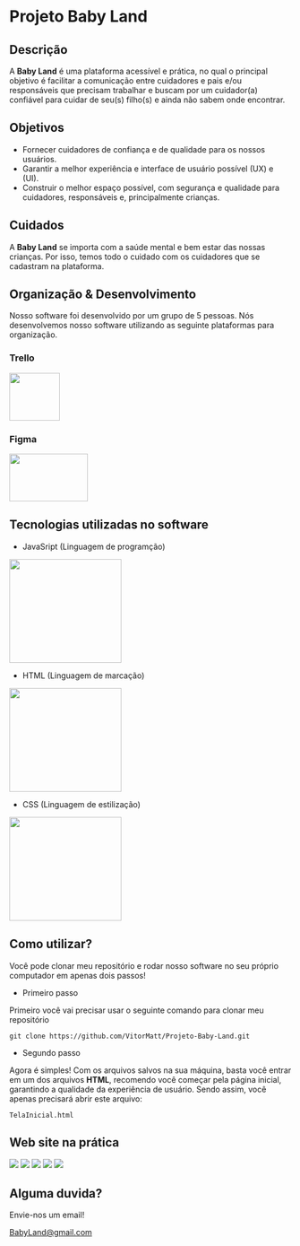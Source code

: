 # Projeto Baby Land

## Descrição

A **Baby Land** é uma plataforma acessível e prática, no qual o principal objetivo é facilitar a comunicação entre cuidadores e pais e/ou responsáveis que precisam trabalhar e buscam por um cuidador(a) confiável para cuidar de seu(s) filho(s) e ainda não sabem onde encontrar.

## Objetivos

* Fornecer cuidadores de confiança e de qualidade para os nossos usuários.
* Garantir a melhor experiência e interface de usuário possível (UX) e (UI).
* Construir o melhor espaço possível, com segurança e qualidade para cuidadores, responsáveis e, principalmente crianças.

## Cuidados

A **Baby Land** se importa com a saúde mental e bem estar das nossas crianças. Por isso, temos todo o cuidado com os cuidadores que se cadastram na plataforma.

## Organização & Desenvolvimento

Nosso software foi desenvolvido por um grupo de 5 pessoas. Nós desenvolvemos nosso software utilizando as seguinte plataformas para organização.

### **Trello**

<img src="https://w7.pngwing.com/pngs/26/74/png-transparent-trello-logo-slack-atlassian-trello-blue-text-rectangle-thumbnail.png" width="90px" height="85px"/>

### **Figma**

<img src="https://w7.pngwing.com/pngs/54/524/png-transparent-figma-app-logo-tech-companies.png" width="140px" height="85px"/>

## Tecnologias utilizadas no software

* JavaSript (Linguagem de programção)
  
<img src="https://upload.wikimedia.org/wikipedia/commons/6/6a/JavaScript-logo.png" width="200px" height="185px"/>

* HTML (Linguagem de marcação)

<img src="https://cdn.iconscout.com/icon/free/png-256/free-html-5-logo-icon-download-in-svg-png-gif-file-formats--programming-langugae-language-pack-logos-icons-1175208.png?f=webp" width="200px" height="185px"/>

* CSS (Linguagem de estilização)

<img src="https://cdn.worldvectorlogo.com/logos/css-3.svg" width="200px" height="185px"/>

## Como utilizar?

Você pode clonar meu repositório e rodar nosso software no seu próprio computador em apenas dois passos!

* Primeiro passo

Primeiro você vai precisar usar o seguinte comando para clonar meu repositório
```git
git clone https://github.com/VitorMatt/Projeto-Baby-Land.git
```

* Segundo passo

Agora é simples! Com os arquivos salvos na sua máquina, basta você entrar em um dos arquivos **HTML**, recomendo você começar pela página inicial, garantindo a qualidade da experiência de usuário. Sendo assim, você apenas precisará abrir este arquivo:

```git
TelaInicial.html
```

## Web site na prática

<img src="https://github.com/user-attachments/assets/dc28bdb7-0b05-449e-9328-fab3dc9bd626"/>
<img src="https://github.com/user-attachments/assets/7c80ae85-3f62-4721-99fb-d9b1c95bfae0"/>
<img src="(https://github.com/user-attachments/assets/6c55c046-63a5-4441-b46a-38316ac81ee3"/>
<img src="https://github.com/user-attachments/assets/4f06195a-c4b0-49f8-87d8-8d2be5a7b2a9"/>
<img src="https://github.com/user-attachments/assets/ec4ad106-eeca-41e2-bd26-eb5e1dd4ba29"/>

## Alguma duvida?

Envie-nos um email!

BabyLand@gmail.com
